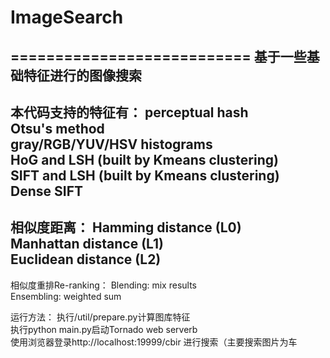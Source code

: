 # ImageSearch
===========================
基于一些基础特征进行的图像搜索
---------------------------
本代码支持的特征有：
perceptual hash<br>
Otsu's method<br>
gray/RGB/YUV/HSV histograms<br>
HoG and LSH (built by Kmeans clustering)<br>
SIFT and LSH (built by Kmeans clustering)<br>
Dense SIFT<br>
---------------------------
相似度距离：
Hamming distance (L0)<br>
Manhattan distance (L1)<br>
Euclidean distance (L2)<br>
---------------------------
相似度重排Re-ranking：
Blending: mix results<br>
Ensembling: weighted sum<br>

运行方法：
执行/util/prepare.py计算图库特征<br>
执行python main.py启动Tornado web serverb<br>
使用浏览器登录http://localhost:19999/cbir 进行搜索（主要搜索图片为车<br>
